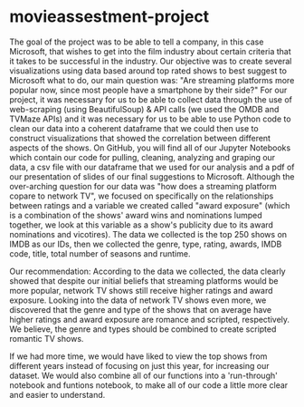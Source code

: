 # movieassestment-project

The goal of the project was to be able to tell a company, in this case Microsoft, that wishes to get into the film industry about certain criteria that it takes to be successful in the industry. Our objective was to create several visualizations using data based around top rated shows to best suggest to Microsoft what to do, our main question was: "Are streaming platforms more popular now, since most people have a smartphone by their side?" For our project, it was necessary for us to be able to collect data through the use of web-scraping (using BeautifulSoup) & API calls (we used the OMDB and TVMaze APIs) and it was necessary for us to be able to use Python code to clean our data into a coherent dataframe that we could then use to construct visualizations that showed the correlation between different aspects of the shows. On GitHub, you will find all of our Jupyter Notebooks which contain our code for pulling, cleaning, analyzing and graping our data, a csv file with our dataframe that we used for our analysis and a pdf of our presentation of slides of our final suggestions to Microsoft. Although the over-arching question for our data was "how does a streaming platform copare to network TV", we focused on specifically on the relationships between ratings and a variable we created called "award exposure" (which is a combination of the shows' award wins and nominations lumped together, we look at this variable as a show's publicity due to its award nominations and vicotires). The data we collected is the top 250 shows on IMDB as our IDs, then we collected the genre, type, rating, awards, IMDB code, title, total number of seasons and runtime.

Our recommendation: 
    According to the data we collected, the data clearly showed that despite our initial beliefs that streaming platforms would be more popular, network TV shows still receive higher ratings and award exposure. Looking into the data of network TV shows even more, we discovered that the genre and type of the shows that on average have higher ratings and award exposure are romance and scripted, respectively. We believe, the genre and types should be combined to create scripted romantic TV shows.
  
If we had more time, we would have liked to view the top shows from different years instead of focusing on just this year, for increasing our dataset. We would also combine all of our functions into a 'run-through' notebook and funtions notebook, to make all of our code a little more clear and easier to understand.